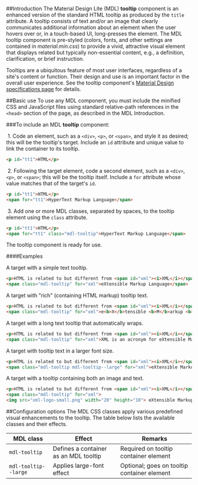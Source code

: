 ##Introduction
The Material Design Lite (MDL) **tooltip** component is an enhanced version of the standard HTML tooltip as produced by the `title` attribute. A tooltip consists of text and/or an image that clearly communicates additional information about an element when the user hovers over or, in a touch-based UI, long-presses the element. The MDL tooltip component is pre-styled (colors, fonts, and other settings are contained in *material.min.css*) to provide a vivid, attractive visual element that displays related but typically non-essential content, e.g., a definition, clarification, or brief instruction.

Tooltips are a ubiquitous feature of most user interfaces, regardless of a site's content or function. Their design and use is an important factor in the overall user experience. See the tooltip component's [Material Design specifications page](http://www.google.com/design/spec/components/tooltips.html) for details.

##Basic use
To use any MDL component, you must include the minified CSS and JavaScript files using standard relative-path references in the `<head>` section of the page, as described in the MDL Introduction.

###To include an MDL **tooltip** component:

&nbsp;1. Code an element, such as a `<div>`, `<p>`, or `<span>`, and style it as desired; this will be the tooltip's target. Include an `id` attribute and unique value to link the container to its tooltip.
```html
<p id="tt1">HTML</p>
```
&nbsp;2. Following the target element, code a second element, such as a `<div>`, `<p>`, or `<span>`; this will be the tooltip itself. Include a `for` attribute whose value matches that of the target's `id`.
```html
<p id="tt1">HTML</p>
<span for="tt1">HyperText Markup Language</span>
```
&nbsp;3. Add one or more MDL classes, separated by spaces, to the tooltip element using the `class` attribute.
```html
<p id="tt1">HTML</p>
<span for="tt1" class="mdl-tooltip">HyperText Markup Language</span>
```

The tooltip component is ready for use.

####Examples

A target with a simple text tooltip.
```html
<p>HTML is related to but different from <span id="xml"><i>XML</i></span>.</p>
<span class="mdl-tooltip" for="xml">eXtensible Markup Language</span>
```

A target with "rich" (containing HTML markup) tooltip text.
```html
<p>HTML is related to but different from <span id="xml"><i>XML</i></span>.</p>
<span class="mdl-tooltip" for="xml">e<b>X</b>tensible <b>M</b>arkup <b>L</b>anguage</span>
```

A target with a long text tooltip that automatically wraps.
```html
<p>HTML is related to but different from <span id="xml"><i>XML</i></span>.</p>
<span class="mdl-tooltip" for="xml">XML is an acronym for eXtensible Markup Language</span>
```

A target with tooltip text in a larger font size.
```html
<p>HTML is related to but different from <span id="xml"><i>XML</i></span>.</p>
<span class="mdl-tooltip mdl-tooltip--large" for="xml">eXtensible Markup Language</span>
```

A target with a tooltip containing both an image and text.
```html
<p>HTML is related to but different from <span id="xml"><i>XML</i></span>.</p>
<span class="mdl-tooltip" for="xml">
<img src="xml-logo-small.png" width="20" height="10"> eXtensible Markup Language</span>
```

##Configuration options
The MDL CSS classes apply various predefined visual enhancements to the tooltip. The table below lists the available classes and their effects.

| MDL class | Effect | Remarks |
|-----------|--------|---------|
| `mdl-tooltip` | Defines a container as an MDL tooltip | Required on tooltip container element |
| `mdl-tooltip--large` | Applies large-font effect | Optional; goes on tooltip container element |
